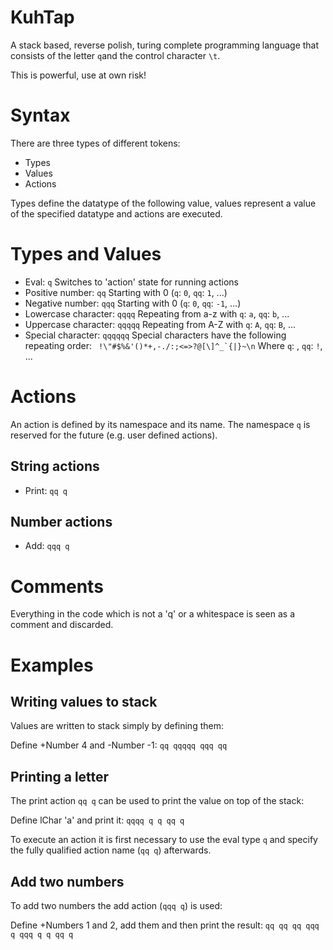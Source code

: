 # KuhTap

A stack based, reverse polish, turing complete programming language that consists of the letter `q`and the control character `\t`.

This is powerful, use at own risk!

# Syntax

There are three types of different tokens:

- Types
- Values
- Actions

Types define the datatype of the following value, values represent a value of the specified datatype and actions are executed.

# Types and Values

- Eval: `q`
  Switches to 'action' state for running actions
- Positive number: `qq`
  Starting with 0 (`q`: `0`, `qq`: `1`, ...)
- Negative number: `qqq`
  Starting with 0 (`q`: `0`, `qq`: `-1`, ...)
- Lowercase character: `qqqq`
  Repeating from a-z with `q`: `a`, `qq`: `b`, ...
- Uppercase character: `qqqqq`
  Repeating from A-Z with `q`: `A`, `qq`: `B`, ...
- Special character: `qqqqqq`
  Special characters have the following repeating order: `` !\"#$%&'()*+,-./:;<=>?@[\]^_`{|}~\n``
  Where `q`: <SPACE>, `qq`: `!`, ...

# Actions

An action is defined by its namespace and its name. The namespace `q` is reserved for the future (e.g. user defined actions).

## String actions

- Print: `qq q`

## Number actions

- Add: `qqq q`

# Comments

Everything in the code which is not a 'q' or a whitespace is seen as a comment and discarded.

# Examples

## Writing values to stack

Values are written to stack simply by defining them:

Define +Number 4 and -Number -1: `qq qqqqq qqq qq`

## Printing a letter

The print action `qq q` can be used to print the value on top of the stack:

Define lChar 'a' and print it: `qqqq q q qq q`

To execute an action it is first necessary to use the eval type `q` and specify the fully qualified action name (`qq q`) afterwards.

## Add two numbers

To add two numbers the add action (`qqq q`) is used:

Define +Numbers 1 and 2, add them and then print the result: `qq qq qq qqq q qqq q q qq q`

